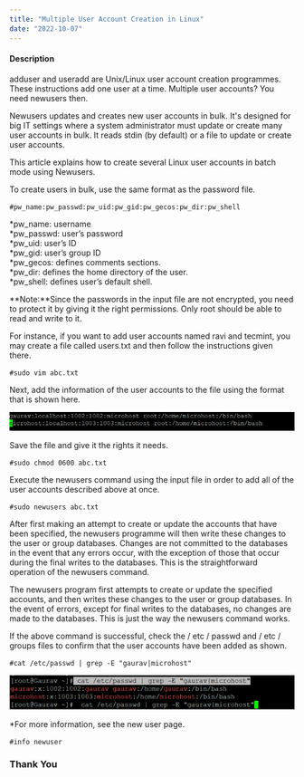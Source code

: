 ```yaml
---
title: "Multiple User Account Creation in Linux"
date: "2022-10-07"
---
```


#### **Description**

adduser and useradd are Unix/Linux user account creation programmes. These instructions add one user at a time. Multiple user accounts? You need newusers then.

Newusers updates and creates new user accounts in bulk. It's designed for big IT settings where a system administrator must update or create many user accounts in bulk. It reads stdin (by default) or a file to update or create user accounts.

This article explains how to create several Linux user accounts in batch mode using Newusers.

To create users in bulk, use the same format as the password file.

```
#pw_name:pw_passwd:pw_uid:pw_gid:pw_gecos:pw_dir:pw_shell
```

\*pw\_name: username  
\*pw\_passwd: user’s password  
\*pw\_uid: user’s ID  
\*pw\_gid: user’s group ID  
\*pw\_gecos: defines comments sections.  
\*pw\_dir: defines the home directory of the user.  
\*pw\_shell: defines user’s default shell.

**Note:**Since the passwords in the input file are not encrypted, you need to protect it by giving it the right permissions. Only root should be able to read and write to it.

For instance, if you want to add user accounts named ravi and tecmint, you may create a file called users.txt and then follow the instructions given there.

```
#sudo vim abc.txt
```

Next, add the information of the user accounts to the file using the format that is shown here.

![](images/image-249.png)

Save the file and give it the rights it needs.

```
#sudo chmod 0600 abc.txt
```

Execute the newusers command using the input file in order to add all of the user accounts described above at once.

```
#sudo newusers abc.txt
```

After first making an attempt to create or update the accounts that have been specified, the newusers programme will then write these changes to the user or group databases. Changes are not committed to the databases in the event that any errors occur, with the exception of those that occur during the final writes to the databases. This is the straightforward operation of the newusers command.

The newusers program first attempts to create or update the specified accounts, and then writes these changes to the user or group databases. In the event of errors, except for final writes to the databases, no changes are made to the databases. This is just the way the newusers command works.

If the above command is successful, check the / etc / passwd and / etc / groups files to confirm that the user accounts have been added as shown.

```
#cat /etc/passwd | grep -E "gaurav|microhost"
```

![](images/image-258.png)

\*For more information, see the new user page.

```
#info newuser
```

### **Thank You**

